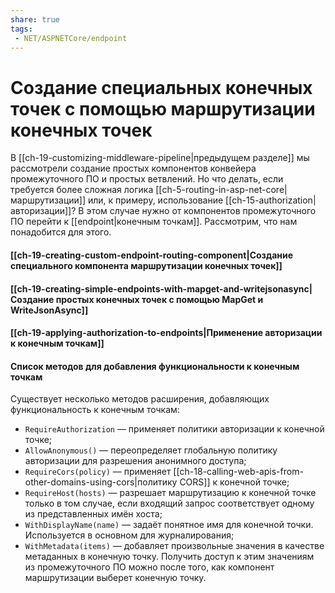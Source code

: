 ```yaml
---
share: true
tags:
 - NET/ASPNETCore/endpoint
---
```

# Создание специальных конечных точек с помощью маршрутизации конечных точек
В [[ch-19-customizing-middleware-pipeline|предыдущем разделе]] мы рассмотрели создание простых компонентов конвейера промежуточного ПО и простых ветвлений. Но что делать, если требуется более сложная логика [[ch-5-routing-in-asp-net-core|маршрутизации]] или, к примеру, использование [[ch-15-authorization|авторизации]]? В этом случае нужно от компонентов промежуточного ПО перейти к [[endpoint|конечным точкам]]. Рассмотрим, что нам понадобится для этого.
#### [[ch-19-creating-custom-endpoint-routing-component|Создание специального компонента маршрутизации конечных точек]]
#### [[ch-19-creating-simple-endpoints-with-mapget-and-writejsonasync|Создание простых конечных точек с помощью MapGet и WriteJsonAsync]]
#### [[ch-19-applying-authorization-to-endpoints|Применение авторизации к конечным точкам]]
#### Список методов для добавления функциональности к конечным точкам
Существует несколько методов расширения, добавляющих функциональность к конечным точкам:
 - `RequireAuthorization` — применяет политики авторизации к конечной точке;
 - `AllowAnonymous()` — переопределяет глобальную политику авторизации для разрешения анонимного доступа;
 - `RequireCors(policy)` — применяет [[ch-18-calling-web-apis-from-other-domains-using-cors|политику CORS]] к конечной точке;
 - `RequireHost(hosts)` — разрешает маршрутизацию к конечной точке только в том случае, если входящий запрос соответствует одному из представленных имён хоста;
 - `WithDisplayName(name)` — задаёт понятное имя для конечной точки. Используется в основном для журналирования;
 - `WithMetadata(items)` — добавляет произвольные значения в качестве метаданных в конечную точку. Получить доступ к этим значениям из промежуточного ПО можно после того, как компонент маршрутизации выберет конечную точку.